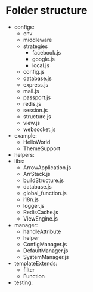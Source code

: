 Folder structure
========================

- configs:
	- env
	- middleware
	- strategies
		- facebook.js
		- google.js
		- local.js
	- config.js
	- database.js
	- express.js
	- mail.js
	- passport.js
	- redis.js
	- session.js
	- structure.js
	- view.js
	- websocket.js 	
- example:
	- HelloWorld
	- ThemeSupport 	
- helpers:
- libs:
  - ArrowApplication.js
  - ArrStack.js
  - buildStructure.js
  - database.js
  - global_function.js
  - i18n.js
  - logger.js
  - RedisCache.js
  - ViewEngine.js
- manager:
  - handleAttribute
  - helper
  - ConfigManager.js
  - DefaultManager.js
  - SystemManager.js
- templateExtends:
  - filter
  - Function
- testing: